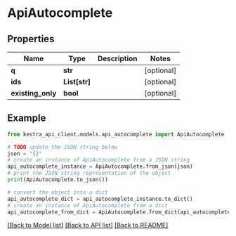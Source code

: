 # ApiAutocomplete


## Properties

Name | Type | Description | Notes
------------ | ------------- | ------------- | -------------
**q** | **str** |  | [optional] 
**ids** | **List[str]** |  | [optional] 
**existing_only** | **bool** |  | [optional] 

## Example

```python
from kestra_api_client.models.api_autocomplete import ApiAutocomplete

# TODO update the JSON string below
json = "{}"
# create an instance of ApiAutocomplete from a JSON string
api_autocomplete_instance = ApiAutocomplete.from_json(json)
# print the JSON string representation of the object
print(ApiAutocomplete.to_json())

# convert the object into a dict
api_autocomplete_dict = api_autocomplete_instance.to_dict()
# create an instance of ApiAutocomplete from a dict
api_autocomplete_from_dict = ApiAutocomplete.from_dict(api_autocomplete_dict)
```
[[Back to Model list]](../README.md#documentation-for-models) [[Back to API list]](../README.md#documentation-for-api-endpoints) [[Back to README]](../README.md)


